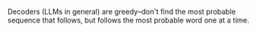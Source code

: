Decoders (LLMs in general) are greedy–don't find the most probable sequence that follows, but follows the most probable word one at a time.